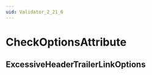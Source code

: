 ```yaml
---
uid: Validator_2_21_6
---
```


# CheckOptionsAttribute

## ExcessiveHeaderTrailerLinkOptions

<!-- Description, Properties, ... sections are auto-generated. -->
<!-- REPLACE ME AUTO-GENERATION -->

<!-- Uncomment to add extra details -->
<!--### Details-->

<!-- Uncomment to add example code -->
<!--### Example code-->
